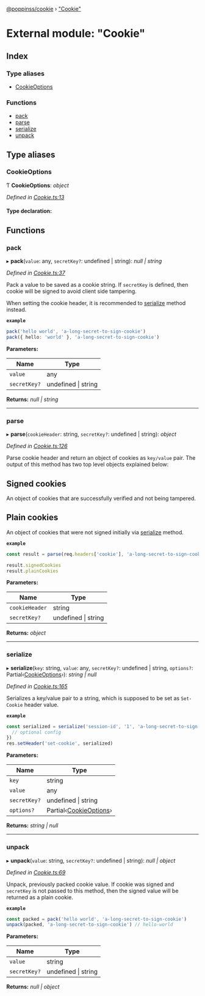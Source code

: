 [@poppinss/cookie](../README.md) › ["Cookie"](_cookie_.md)

# External module: "Cookie"

## Index

### Type aliases

* [CookieOptions](_cookie_.md#cookieoptions)

### Functions

* [pack](_cookie_.md#pack)
* [parse](_cookie_.md#parse)
* [serialize](_cookie_.md#serialize)
* [unpack](_cookie_.md#unpack)

## Type aliases

###  CookieOptions

Ƭ **CookieOptions**: *object*

*Defined in [Cookie.ts:13](https://github.com/poppinss/cookie/blob/7f8d8f0/src/Cookie.ts#L13)*

#### Type declaration:

## Functions

###  pack

▸ **pack**(`value`: any, `secretKey?`: undefined | string): *null | string*

*Defined in [Cookie.ts:37](https://github.com/poppinss/cookie/blob/7f8d8f0/src/Cookie.ts#L37)*

Pack a value to be saved as a cookie string. If `secretKey` is
defined, then cookie will be signed to avoid client side
tampering.

When setting the cookie header, it is recommended to [serialize](_cookie_.md#serialize) method
instead.

**`example`** 
```ts
pack('hello world', 'a-long-secret-to-sign-cookie')
pack({ hello: 'world' }, 'a-long-secret-to-sign-cookie')
```

**Parameters:**

Name | Type |
------ | ------ |
`value` | any |
`secretKey?` | undefined &#124; string |

**Returns:** *null | string*

___

###  parse

▸ **parse**(`cookieHeader`: string, `secretKey?`: undefined | string): *object*

*Defined in [Cookie.ts:126](https://github.com/poppinss/cookie/blob/7f8d8f0/src/Cookie.ts#L126)*

Parse cookie header and return an object of cookies as `key/value` pair. The
output of this method has two top level objects explained below:

## Signed cookies
An object of cookies that are successfully verified and not being tampered.

## Plain cookies
An object of cookies that were not signed initially via [serialize](_cookie_.md#serialize) method.

**`example`** 
```ts
const result = parse(req.headers['cookie'], 'a-long-secret-to-sign-cookie')

result.signedCookies
result.plainCookies
```

**Parameters:**

Name | Type |
------ | ------ |
`cookieHeader` | string |
`secretKey?` | undefined &#124; string |

**Returns:** *object*

___

###  serialize

▸ **serialize**(`key`: string, `value`: any, `secretKey?`: undefined | string, `options?`: Partial‹[CookieOptions](_cookie_.md#cookieoptions)›): *string | null*

*Defined in [Cookie.ts:165](https://github.com/poppinss/cookie/blob/7f8d8f0/src/Cookie.ts#L165)*

Serializes a key/value pair to a string, which is supposed
to be set as `Set-Cookie` header value.

**`example`** 
```ts
const serialized = serialize('session-id', '1', 'a-long-secret-to-sign-cookie', {
  // optional config
})
res.setHeader('set-cookie', serialized)
```

**Parameters:**

Name | Type |
------ | ------ |
`key` | string |
`value` | any |
`secretKey?` | undefined &#124; string |
`options?` | Partial‹[CookieOptions](_cookie_.md#cookieoptions)› |

**Returns:** *string | null*

___

###  unpack

▸ **unpack**(`value`: string, `secretKey?`: undefined | string): *null | object*

*Defined in [Cookie.ts:69](https://github.com/poppinss/cookie/blob/7f8d8f0/src/Cookie.ts#L69)*

Unpack, previously packed cookie value. If cookie was signed and `secretKey` is
not passed to this method, then the signed value will be returned as a plain
cookie.

**`example`** 
```ts
const packed = pack('hello world', 'a-long-secret-to-sign-cookie')
unpack(packed, 'a-long-secret-to-sign-cookie') // hello-world
```

**Parameters:**

Name | Type |
------ | ------ |
`value` | string |
`secretKey?` | undefined &#124; string |

**Returns:** *null | object*
